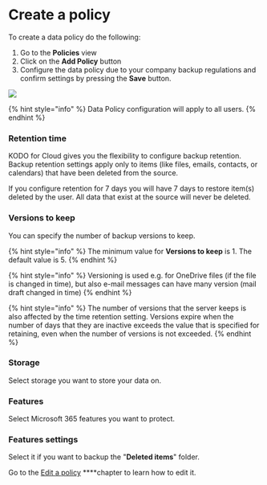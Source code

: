 # Create a policy

To create a data policy do the following:

1. Go to the **Policies** view
2. Click on the **Add Policy** button
3. Configure the data policy due to your company backup regulations and confirm settings by pressing the **Save** button.

![](https://gblobscdn.gitbook.com/assets%2F-MARp0PEmGx7WatFFC6-%2F-MXboVFGPjNHGdtVEMVk%2F-MXcLG_Z7iK-80lBk7em%2Fimage.png?alt=media&token=8e497eb4-2da5-47b3-8f7c-23ae608b14a7)

{% hint style="info" %}
Data Policy configuration will apply to all users.
{% endhint %}

### Retention time <a id="retention-time"></a>

KODO for Cloud gives you the flexibility to configure backup retention. Backup retention settings apply only to items \(like files, emails, contacts, or calendars\) that have been deleted from the source.

If you configure retention for 7 days you will have 7 days to restore item\(s\) deleted by the user. All data that exist at the source will never be deleted.

### Versions to keep <a id="versions-to-keep"></a>

You can specify the number of backup versions to keep.

{% hint style="info" %}
The minimum value for **Versions to keep** is 1. The default value is 5.
{% endhint %}

{% hint style="info" %}
Versioning is used e.g. for OneDrive files \(if the file is changed in time\), but also e-mail messages can have many version \(mail draft changed in time\)
{% endhint %}

{% hint style="info" %}
The number of versions that the server keeps is also affected by the time retention setting. Versions expire when the number of days that they are inactive exceeds the value that is specified for retaining, even when the number of versions is not exceeded.
{% endhint %}

### Storage

Select storage you want to store your data on.

### Features

Select Microsoft 365 features you want to protect.

### Features settings

Select it if you want to backup the "**Deleted items**" folder.

Go to the [Edit a policy](https://storware.gitbook.io/kodo-for-cloud-office365/administration/kodo-organization-admin-guide/policies/edit-a-policy) ****chapter to learn how to edit it.


